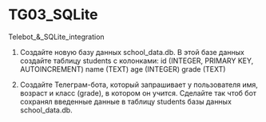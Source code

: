 # TG03_SQLite
 Telebot_&_SQLite_integration




1. Создайте новую базу данных school_data.db. В этой базе данных создайте таблицу students с колонками: id (INTEGER, PRIMARY KEY, AUTOINCREMENT) name (TEXT) age (INTEGER) grade (TEXT)


2. Создайте Телеграм-бота, который запрашивает у пользователя имя, возраст и класс (grade), в котором он учится. Сделайте так чтоб бот сохранял введенные данные в таблицу students базы данных school_data.db.

